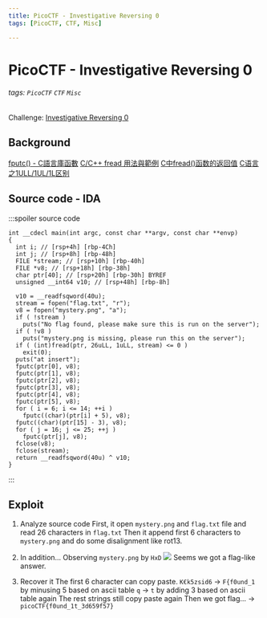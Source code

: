 ```yaml
---
title: PicoCTF - Investigative Reversing 0
tags: [PicoCTF, CTF, Misc]

---
```


# PicoCTF - Investigative Reversing 0
###### tags: `PicoCTF` `CTF` `Misc`
Challenge: [Investigative Reversing 0](https://play.picoctf.org/practice/challenge/70?category=4&page=3)

## Background
[fputc() - C語言庫函數](http://tw.gitbook.net/c_standard_library/c_function_fputc.html)
[C/C++ fread 用法與範例](https://shengyu7697.github.io/cpp-fread/)
[C中fread()函数的返回值](https://blog.51cto.com/u_6680689/3260951)
[C语言之1ULL/1UL/1L区别](https://blog.csdn.net/u010164190/article/details/124945191)

## Source code - IDA
:::spoiler source code
```cpp=
int __cdecl main(int argc, const char **argv, const char **envp)
{
  int i; // [rsp+4h] [rbp-4Ch]
  int j; // [rsp+8h] [rbp-48h]
  FILE *stream; // [rsp+10h] [rbp-40h]
  FILE *v8; // [rsp+18h] [rbp-38h]
  char ptr[40]; // [rsp+20h] [rbp-30h] BYREF
  unsigned __int64 v10; // [rsp+48h] [rbp-8h]

  v10 = __readfsqword(40u);
  stream = fopen("flag.txt", "r");
  v8 = fopen("mystery.png", "a");
  if ( !stream )
    puts("No flag found, please make sure this is run on the server");
  if ( !v8 )
    puts("mystery.png is missing, please run this on the server");
  if ( (int)fread(ptr, 26uLL, 1uLL, stream) <= 0 )
    exit(0);
  puts("at insert");
  fputc(ptr[0], v8);
  fputc(ptr[1], v8);
  fputc(ptr[2], v8);
  fputc(ptr[3], v8);
  fputc(ptr[4], v8);
  fputc(ptr[5], v8);
  for ( i = 6; i <= 14; ++i )
    fputc((char)(ptr[i] + 5), v8);
  fputc((char)(ptr[15] - 3), v8);
  for ( j = 16; j <= 25; ++j )
    fputc(ptr[j], v8);
  fclose(v8);
  fclose(stream);
  return __readfsqword(40u) ^ v10;
}
```
:::

## Exploit
1. Analyze source code
First, it open `mystery.png` and `flag.txt` file and read 26 characters in `flag.txt`
Then it append first 6 characters to `mystery.png` and do some disalignment like rot13.

2. In addition...
Observing `mystery.png` by `HxD`
![](https://i.imgur.com/V7qMwSx.png)
Seems we got a flag-like answer.

3. Recover it
The first 6 character can copy paste.
`K€k5zsid6` $\to$ `F{f0und_1` by minusing 5 based on ascii table
`q` $\to$ `t` by adding 3 based on ascii table again
The rest strings still copy paste again
Then we got flag... $\to$
`picoCTF{f0und_1t_3d659f57}`
